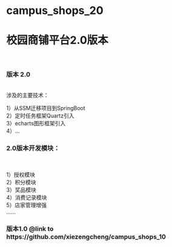 # campus_shops_20

<h1>校园商铺平台2.0版本</h1></br>
<h3>版本 2.0</h3></br>
</h3>涉及的主要技术：</h3></br>

 1）从SSM迁移项目到SpringBoot</br>
 2）定时任务框架Quartz引入</br>
 3）echarts图形框架引入</br>
 4）...

<h3>2.0版本开发模块：</h3></br>

1）授权模块</br>
2）积分模块</br>
3）奖品模块</br>
4）消费记录模块</br>
5）店家管理增强</br>
......

<h3>版本1.0 @link to  https://github.com/xiezengcheng/campus_shops_10</h3></br>
